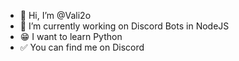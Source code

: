 - 👋 Hi, I’m @Vali2o
- 🌱 I’m currently working on Discord Bots in NodeJS
- 😁 I want to learn Python
- ✅ You can find me on Discord

<!---
Vali2o/Vali2o is a ✨ special ✨ repository because its `README.md` (this file) appears on your GitHub profile.
You can click the Preview link to take a look at your changes.
--->
